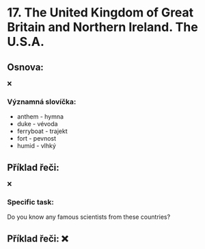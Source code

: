 # 17. The United Kingdom of Great Britain and Northern Ireland. The U.S.A.

## Osnova: 
❌

  
### Významná slovíčka:
* anthem - hymna
* duke - vévoda 
* ferryboat - trajekt 
* fort - pevnost 
* humid - vlhký 

  
## Příklad řeči:
❌
  

### Specific task:
Do you know any famous scientists from these countries?
<br>
## Příklad řeči: ❌